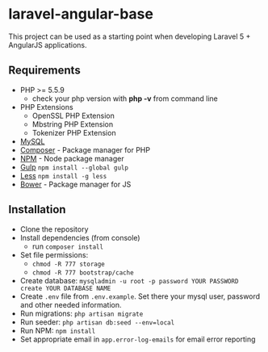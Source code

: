# laravel-angular-base
This project can be used as a starting point when developing Laravel 5 + AngularJS applications.

## Requirements

- PHP >= 5.5.9
    - check your php version with **php -v** from command line
- PHP Extensions
    - OpenSSL PHP Extension
    - Mbstring PHP Extension
    - Tokenizer PHP Extension
- [MySQL](http://www.mysql.com)
- [Composer](https://getcomposer.org/download/) - Package manager for PHP
- [NPM](https://npmjs.org/) - Node package manager
- [Gulp](https://github.com/gulpjs/gulp/blob/master/docs/getting-started.md#getting-started) ```npm install --global gulp```
- [Less](http://lesscss.org/) ```npm install -g less```
- [Bower](http://bower.io/) - Package manager for JS

## Installation

- Clone the repository
- Install dependencies (from console)
    - run ```composer install```
- Set file permissions:
    - ```chmod -R 777 storage```
    - ```chmod -R 777 bootstrap/cache```
- Create database: ```mysqladmin -u root -p password YOUR PASSWORD create YOUR DATABASE NAME```
- Create `.env` file from `.env.example`. Set there your mysql user, password and other needed information.
- Run migrations: ```php artisan migrate```
- Run seeder: ```php artisan db:seed --env=local```
- Run NPM: ```npm install```
- Set appropriate email in ```app.error-log-emails``` for email error reporting
